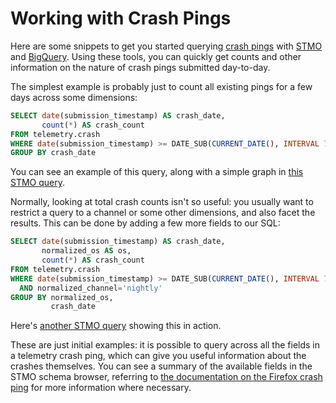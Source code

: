 # Working with Crash Pings

Here are some snippets to get you started querying [crash pings](../datasets/pings.md#crash-ping) with [STMO](../tools/stmo.md) and
[BigQuery](./bigquery.md). Using these tools, you can quickly get counts
and other information on the nature of crash pings submitted day-to-day.

The simplest example is probably just to count all existing pings for a few days
across some dimensions:

```sql
SELECT date(submission_timestamp) AS crash_date,
       count(*) AS crash_count
FROM telemetry.crash
WHERE date(submission_timestamp) >= DATE_SUB(CURRENT_DATE(), INTERVAL 7 DAY)
GROUP BY crash_date
```

You can see an example of this query, along with a simple graph in [this STMO query](https://sql.telemetry.mozilla.org/queries/67925/).

Normally, looking at total crash counts isn't so useful: you usually want to restrict
a query to a channel or some other dimensions, and also facet the results. This can
be done by adding a few more fields to our SQL:

```sql
SELECT date(submission_timestamp) AS crash_date,
       normalized_os AS os,
       count(*) AS crash_count
FROM telemetry.crash
WHERE date(submission_timestamp) >= DATE_SUB(CURRENT_DATE(), INTERVAL 7 DAY)
  AND normalized_channel='nightly'
GROUP BY normalized_os,
         crash_date
```

Here's [another STMO query](https://sql.telemetry.mozilla.org/queries/67927/) showing this in action.

These are just initial examples: it is possible to query across all the fields in
a telemetry crash ping, which can give you useful information about the crashes themselves. You can see a summary of the available fields in the STMO schema
browser, referring to [the documentation on the Firefox crash ping](https://firefox-source-docs.mozilla.org/toolkit/components/telemetry/data/crash-ping.html)
for more information where necessary.
